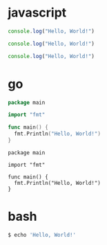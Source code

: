 # javascript

```js (meta) (tags)
console.log("Hello, World!")
```

```javascript
console.log("Hello, World!")
```


```JavaScript
console.log("Hello, World!")
```

# go 

```go
package main

import "fmt"

func main() {
  fmt.Println("Hello, World!")
}
```

```golang
package main

import "fmt"

func main() {
  fmt.Println("Hello, World!")
}
```

# bash

```bash
$ echo 'Hello, World!'
```
